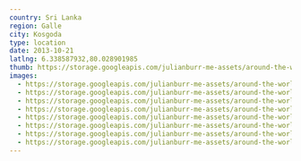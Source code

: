 ```yaml
---
country: Sri Lanka
region: Galle
city: Kosgoda
type: location
date: 2013-10-21
latlng: 6.338587932,80.028901985
thumb: https://storage.googleapis.com/julianburr-me-assets/around-the-world/sri-lanka/kosgoda/IMG_0284--thumb.JPG
images:
  - https://storage.googleapis.com/julianburr-me-assets/around-the-world/sri-lanka/kosgoda/IMG_0293.JPG
  - https://storage.googleapis.com/julianburr-me-assets/around-the-world/sri-lanka/kosgoda/IMG_0280.JPG
  - https://storage.googleapis.com/julianburr-me-assets/around-the-world/sri-lanka/kosgoda/IMG_0279.JPG
  - https://storage.googleapis.com/julianburr-me-assets/around-the-world/sri-lanka/kosgoda/IMG_0284.JPG
  - https://storage.googleapis.com/julianburr-me-assets/around-the-world/sri-lanka/kosgoda/IMG_0261.JPG
  - https://storage.googleapis.com/julianburr-me-assets/around-the-world/sri-lanka/kosgoda/IMG_0286.JPG
  - https://storage.googleapis.com/julianburr-me-assets/around-the-world/sri-lanka/kosgoda/IMG_0263.JPG
  - https://storage.googleapis.com/julianburr-me-assets/around-the-world/sri-lanka/kosgoda/IMG_0269.JPG
---
```

